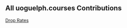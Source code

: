 ## All uoguelph.courses Contributions

[Drop Rates](https://github.com/zohairahmedd/uog-course-table)
